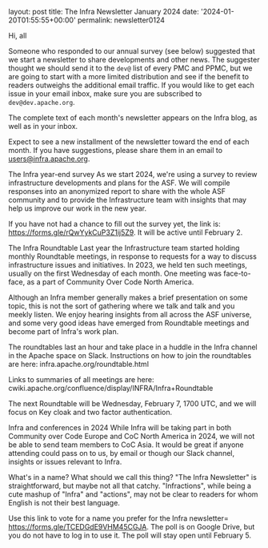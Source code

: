 layout: post title: The Infra Newsletter January 2024 date: '2024-01-20T01:55:55+00:00' permalink: newsletter0124

Hi, all

Someone who responded to our annual survey (see below) suggested that we start a newsletter to share developments and other news. The suggester thought we should send it to the `dev@` list of every PMC and PPMC, but we are going to start with a more limited distribution and see if the benefit to readers outweighs the additional email traffic. If you would like to get each issue in your email inbox, make sure you are subscribed to `dev@dev.apache.org`.

The complete text of each month's newsletter appears on the Infra blog, as well as in your inbox.

Expect to see a new installment of the newsletter toward the end of each month. If you have suggestions, please share them in an email to users@infra.apache.org.

The Infra year-end survey
As we start 2024, we're using a survey to review infrastructure developments and plans for the ASF. We will compile responses into an anonymized report to share with the whole ASF community and to provide the Infrastructure team with insights that may help us improve our work in the new year. 

If you have not had a chance to fill out the survey yet, the link is: https://forms.gle/rQwYykCuP3Z1ij5Z9. It will be active until February 2.

The Infra Roundtable
Last year the Infrastructure team started holding monthly Roundtable meetings, in response to requests for a way to discuss infrastructure issues and initiatives. In 2023, we held ten such meetings, usually on the first Wednesday of each month. One meeting was face-to-face, as a part of Community Over Code North America.

Although an Infra member generally makes a brief presentation on some topic, this is not the sort of gathering where we talk and talk and you meekly listen. We enjoy hearing insights from all across the ASF universe, and some very good ideas have emerged from Roundtable meetings and become part of Infra's work plan.

The roundtables last an hour and take place in a huddle in the Infra channel in the Apache space on Slack. Instructions on how to join the roundtables are here: infra.apache.org/roundtable.html

Links to summaries of all meetings are here: cwiki.apache.org/confluence/display/INFRA/Infra+Roundtable

The next Roundtable will be Wednesday, February 7, 1700 UTC, and we will focus on Key cloak and two factor authentication.

Infra and conferences in 2024
While Infra will be taking part in both Community over Code Europe and CoC North America in 2024, we will not be able to send team members to CoC Asia. It would be great if anyone attending could pass on to us, by email or though our Slack channel, insights or issues relevant to Infra.

What's in a name?
What should we call this thing? "The Infra Newsletter" is straightforward, but maybe not all that catchy. "Infractions", while being a cute mashup of "Infra" and "actions", may not be clear to readers for whom English is not their best language.

Use this link to vote for a name you prefer for the Infra newsletter= https://forms.gle/TCEDGdE9VHM45CGJA. The poll is on Google Drive, but you do not have to log in to use it. The poll will stay open until February 5.
